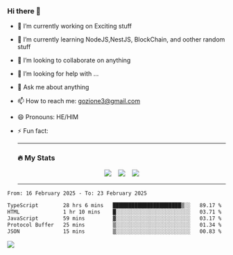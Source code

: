 ### Hi there 👋

<!--
**charlieScript/charlieScript** is a ✨ _special_ ✨ repository because its `README.md` (this file) appears on your GitHub profile.

Here are some ideas to get you started: -->

- 🔭 I’m currently working on Exciting stuff
- 🌱 I’m currently learning NodeJS,NestJS, BlockChain, and oother random stuff
- 👯 I’m looking to collaborate on anything
- 🤔 I’m looking for help with ...
- 💬 Ask me about anything
- 📫 How to reach me: gozione3@gmail.com
- 😄 Pronouns: HE/HIM
- ⚡ Fun fact:


  ---

  ### :fire: My Stats

  <div id="stats" align="center">
  <img src="http://github-readme-streak-stats.herokuapp.com?user=charlieScript&theme=dark&date_format=M%20j%5B%2C%20Y%5D" />&nbsp;&nbsp;&nbsp;
  <img src="https://github-readme-stats.vercel.app/api/top-langs/?username=charlieScript&layout=compact&theme=vision-friendly-dark"/>&nbsp;&nbsp;&nbsp;
  <img src="https://github-readme-stats.vercel.app/api?username=charlieScript&show_icons=true&theme=radical"/>
  </div>

  ---



<!--START_SECTION:waka-->

```txt
From: 16 February 2025 - To: 23 February 2025

TypeScript        28 hrs 6 mins   ██████████████████████▒░░   89.17 %
HTML              1 hr 10 mins    █░░░░░░░░░░░░░░░░░░░░░░░░   03.71 %
JavaScript        59 mins         ▓░░░░░░░░░░░░░░░░░░░░░░░░   03.17 %
Protocol Buffer   25 mins         ▒░░░░░░░░░░░░░░░░░░░░░░░░   01.34 %
JSON              15 mins         ▒░░░░░░░░░░░░░░░░░░░░░░░░   00.83 %
```

<!--END_SECTION:waka-->
![](https://komarev.com/ghpvc/?username=charlieScript)
